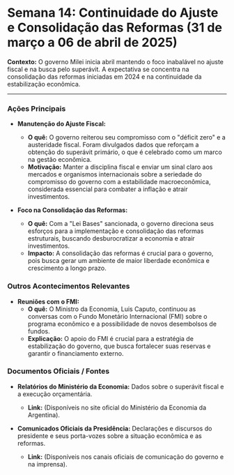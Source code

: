 # Semana 14: Continuidade do Ajuste e Consolidação das Reformas (31 de março a 06 de abril de 2025)

**Contexto:** O governo Milei inicia abril mantendo o foco inabalável no ajuste fiscal e na busca pelo superávit. A expectativa se concentra na consolidação das reformas iniciadas em 2024 e na continuidade da estabilização econômica.

---

### Ações Principais

*   **Manutenção do Ajuste Fiscal:**
    *   **O quê:** O governo reiterou seu compromisso com o "déficit zero" e a austeridade fiscal. Foram divulgados dados que reforçam a obtenção do superávit primário, o que é celebrado como um marco na gestão econômica.
    *   **Motivação:** Manter a disciplina fiscal e enviar um sinal claro aos mercados e organismos internacionais sobre a seriedade do compromisso do governo com a estabilidade macroeconômica, considerada essencial para combater a inflação e atrair investimentos.

*   **Foco na Consolidação das Reformas:**
    *   **O quê:** Com a "Lei Bases" sancionada, o governo direciona seus esforços para a implementação e consolidação das reformas estruturais, buscando desburocratizar a economia e atrair investimentos.
    *   **Impacto:** A consolidação das reformas é crucial para o governo, pois busca gerar um ambiente de maior liberdade econômica e crescimento a longo prazo.

### Outros Acontecimentos Relevantes

*   **Reuniões com o FMI:**
    *   **O quê:** O Ministro da Economia, Luis Caputo, continuou as conversas com o Fundo Monetário Internacional (FMI) sobre o programa econômico e a possibilidade de novos desembolsos de fundos.
    *   **Explicação:** O apoio do FMI é crucial para a estratégia de estabilização do governo, que busca fortalecer suas reservas e garantir o financiamento externo.

### Documentos Oficiais / Fontes

*   **Relatórios do Ministério da Economia:** Dados sobre o superávit fiscal e a execução orçamentária.
    *   **Link:** (Disponíveis no site oficial do Ministério da Economia da Argentina).

*   **Comunicados Oficiais da Presidência:** Declarações e discursos do presidente e seus porta-vozes sobre a situação econômica e as reformas.
    *   **Link:** (Disponíveis nos canais oficiais de comunicação do governo e na imprensa).
